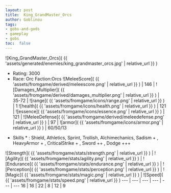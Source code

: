 ```yaml
---
layout: post
title:  King_GrandMaster_Orcs
author: Goblinou
tags:
- gobs-and-gods
- gameplay
- gobs
toc:  false
---
```


![King_GrandMaster_Orcs]( {{ 'assets/generated/enemies/king_grandmaster_orcs.jpg' | relative_url }} )
- Rating: 3000
- Race: Orc  Faction:Orcs
![MeleeScore]( {{ 'assets/fromgame/derived/meleescore.png' | relative_url }} ) | 146 | ![Damages_Multiplier]( {{ 'assets/fromgame/derived/damages_multiplier.png' | relative_url }} ) | 35-72 | ![range]( {{ 'assets/fromgame/icons/range.png' | relative_url }} ) | 1
![health]( {{ 'assets/fromgame/icons/health.png' | relative_url }} ) | 121 | ![essence]( {{ 'assets/fromgame/icons/essence.png' | relative_url }} ) | 121 | ![MeleeDefense]( {{ 'assets/fromgame/derived/meleedefense.png' | relative_url }} ) | 97 | ![armor]( {{ 'assets/fromgame/icons/armor.png' | relative_url }} ) | 60/50/13
* Skills * : Shield, Athletics, Sprint, Trollish, Alchimechanics, Sadism + , HeavyArmor + , CriticalStrike + , Sword ++ , Dodge +++ 

![Strength]( {{ 'assets/fromgame/stats/strength.png' | relative_url }} ) | ![Agility]( {{ 'assets/fromgame/stats/agility.png' | relative_url }} ) | ![Endurance]( {{ 'assets/fromgame/stats/endurance.png' | relative_url }} ) | ![Perception]( {{ 'assets/fromgame/stats/perception.png' | relative_url }} ) | ![Magic]( {{ 'assets/fromgame/stats/magic.png' | relative_url }} ) | ![Speed]( {{ 'assets/fromgame/stats/speed.png' | relative_url }} )
--- | --- | --- | --- | --- | ---
16 | 16 | 22 | 8 | 12 | 9
